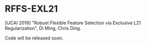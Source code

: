 # RFFS-EXL21
[IJCAI 2019] "Robust Flexible Feature Selection via Exclusive L21 Regularization", Di Ming, Chris Ding.

Code will be released soon.
